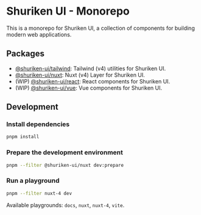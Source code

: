# Shuriken UI - Monorepo

This is a monorepo for Shuriken UI, a collection of components for building modern web applications.

## Packages

- [@shuriken-ui/tailwind](./packages/tailwind/README.md): Tailwind (v4) utilities for Shuriken UI.
- [@shuriken-ui/nuxt](./packages/nuxt/README.md): Nuxt (v4) Layer for Shuriken UI.
- (WIP) [@shuriken-ui/react](./packages/react/README.md): React components for Shuriken UI.
- (WIP) [@shuriken-ui/vue](./packages/vue/README.md): Vue components for Shuriken UI.

## Development

### Install dependencies

```bash
pnpm install
```

### Prepare the development environment

```bash
pnpm --filter @shuriken-ui/nuxt dev:prepare
```

### Run a playground

```bash
pnpm --filter nuxt-4 dev
```

Available playgrounds: `docs`, `nuxt`, `nuxt-4`, `vite`.
